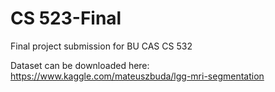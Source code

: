 # CS 523-Final
Final project submission for BU CAS CS 532

Dataset can be downloaded here: https://www.kaggle.com/mateuszbuda/lgg-mri-segmentation
